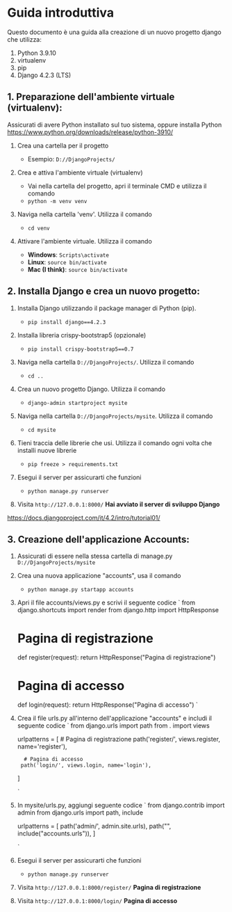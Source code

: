 # Guida introduttiva

Questo documento è una guida alla creazione di un nuovo progetto django che utilizza:
1. Python 3.9.10
1. virtualenv
1. pip
1. Django 4.2.3 (LTS)


## 1. Preparazione dell'ambiente virtuale (virtualenv):
Assicurati di avere Python installato sul tuo sistema, oppure installa Python
https://www.python.org/downloads/release/python-3910/

1. Crea una cartella per il progetto
    - Esempio: `D://DjangoProjects/`

1. Crea e attiva l'ambiente virtuale (virtualenv)
    - Vai nella cartella del progetto, apri il terminale CMD e utilizza il comando
    - `python -m venv venv`

1. Naviga nella cartella 'venv'. Utilizza il comando
    - `cd venv`

1. Attivare l'ambiente virtuale. Utilizza il comando
    - **Windows**: `Scripts\activate` 
	- **Linux**: `source bin/activate`
	- **Mac (I think)**: `source bin/activate`


## 2. Installa Django e crea un nuovo progetto:
1. Installa Django utilizzando il package manager di Python (pip).
    - `pip install django==4.2.3`

1. Installa libreria crispy-bootstrap5 (opzionale)
    - `pip install crispy-bootstrap5==0.7`

1. Naviga nella cartella `D://DjangoProjects/`. Utilizza il comando
    - `cd ..`

1. Crea un nuovo progetto Django. Utilizza il comando
    - `django-admin startproject mysite`

1. Naviga nella cartella `D://DjangoProjects/mysite`. Utilizza il comando
    - `cd mysite`

1. Tieni traccia delle librerie che usi. Utilizza il comando ogni volta che installi nuove librerie
    - `pip freeze > requirements.txt`

1. Esegui il server per assicurarti che funzioni
    - `python manage.py runserver`

1. Visita `http://127.0.0.1:8000/`
    **Hai avviato il server di sviluppo Django**

https://docs.djangoproject.com/it/4.2/intro/tutorial01/


## 3. Creazione dell'applicazione Accounts:
1.  Assicurati di essere nella stessa cartella di manage.py
    `D://DjangoProjects/mysite`

1.  Crea una nuova applicazione "accounts", usa il comando
    - `python manage.py startapp accounts`

1. Apri il file accounts/views.py e scrivi il seguente codice
    `
    from django.shortcuts import render
    from django.http import HttpResponse

    # Pagina di registrazione
    def register(request):
    return HttpResponse("Pagina di registrazione")

    # Pagina di accesso
    def login(request):
    return HttpResponse("Pagina di accesso")
    `

1. Crea il file urls.py all'interno dell'applicazione "accounts" e includi il seguente codice
    `
    from django.urls import path
    from . import views

    urlpatterns = [
        # Pagina di registrazione
        path('register/', views.register, name='register'),

         # Pagina di accesso
        path('login/', views.login, name='login'),
    ]
    
    `

1. In mysite/urls.py, aggiungi seguente codice
    `
    from django.contrib import admin
    from django.urls import path, include

    urlpatterns = [
        path('admin/', admin.site.urls),
        path("", include("accounts.urls")),
    ]

    `
1. Esegui il server per assicurarti che funzioni
    - `python manage.py runserver`

1. Visita `http://127.0.0.1:8000/register/`
    **Pagina di registrazione**
1. Visita `http://127.0.0.1:8000/login/`
    **Pagina di accesso**